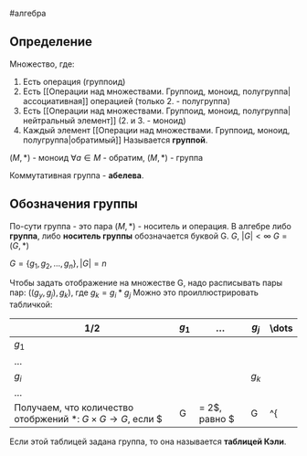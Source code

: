 #алгебра 
## Определение
Множество, где:
1. Есть операция (группоид)
2. Есть [[Операции над множествами. Группоид, моноид, полугруппа|ассоциативная]] операцией (только 2. - полугруппа)
3. Есть [[Операции над множествами. Группоид, моноид, полугруппа|нейтральный элемент]] (2. и 3. - моноид)
4. Каждый элемент [[Операции над множествами. Группоид, моноид, полугруппа|обратимый]] 
Называется **группой**.

$(M, *)$ - моноид $\forall a \in M$ - обратим, $(M, *)$ - группа

Коммутативная группа - **абелева**.

## Обозначения группы
По-сути группа - это пара $(M, *)$ - носитель и операция.
В алгебре либо **группа**, либо **носитель группы** обозначается буквой G.
$G, \ |G| < \infty$
$G = (G, *)$

$G = \{ g_1, g_2, \dots, g_n \}, |G| = n$

Чтобы задать отображение на множестве G, надо расписывать пары пар:
$((g_y, g_j), g_k)$, где $g_k = g_i * g_j$
Можно это проиллюстрировать табличкой:

| 1/2     | $g_1$ | $\dots$ | $g_j$ | \dots |
| ------- | ----- | ------- | ----- | ----- |
| $g_1$   |       |         |       |       |
| $\dots$ |       |         |       |       |
| $g_i$   |       |         | $g_k$ |       |
| $\dots$ |       |         |       |       |
Получаем, что количество отобржений $*: \ G \times G \to G$, если $|G| = 2$, равно $|G|^{|G|^2} = 2^{2^2} = 16$.

Если этой таблицей задана группа, то она называется **таблицей Кэли**.